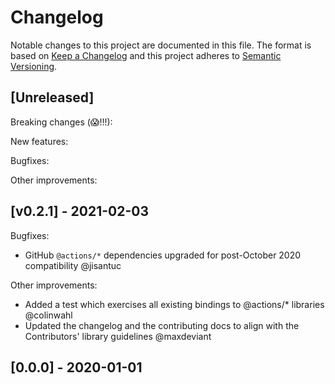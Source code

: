 # Changelog

Notable changes to this project are documented in this file. The format is based on [Keep a Changelog](https://keepachangelog.com/en/1.0.0/) and this project adheres to [Semantic Versioning](https://semver.org/spec/v2.0.0.html).

## [Unreleased]

Breaking changes (😱!!!):

New features:

Bugfixes:

Other improvements:

## [v0.2.1] - 2021-02-03

Bugfixes:

- GitHub `@actions/*` dependencies upgraded for post-October 2020 compatibility @jisantuc

Other improvements:

- Added a test which exercises all existing bindings to @actions/* libraries @colinwahl
- Updated the changelog and the contributing docs to align with the Contributors' library guidelines @maxdeviant

## [0.0.0] - 2020-01-01

